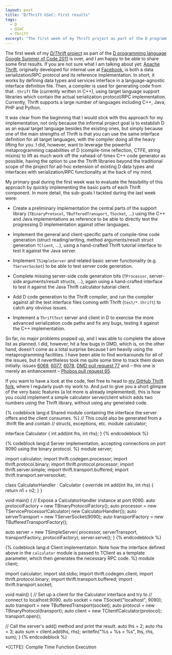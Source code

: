 ```yaml
---
layout: post
title: "D/Thrift GSoC: First results"
tags:
  - D
  - GSoC
  - Thrift
excerpt: "The first week of my Thrift project as part of the D programming language Google Summer of Code is over, and I am happy to be able to share some first results. If you are not sure what I am talking about yet"
---
```


The first week of my [_D/Thrift_ project](/code/gsoc/thrift/) as part of the [D programming language](http://d-programming-language.org) [Google Summer of Code 2011](http://www.google-melange.com/gsoc/org/google/gsoc2011/dprogramminglanguage) is over, and I am happy to be able to share some first results. If you are not sure what I am talking about yet: [Apache Thrift](http://thrift.apache.org), originally developed for internal use at [Facebook](http://facebook.com), is both a data serialization/RPC protocol and its reference implementation. In short, it works by defining data types and services interface in a language-agnostic interface definition file. Then, a compiler is used for generating code from that `.thrift` file (currently written in C++), using target language support libraries which contain the actual serialization protocol/RPC implementation. Currently, Thrift supports a large number of languages including C++, Java, PHP and Python.

It was clear from the beginning that I would stick with this approach for my implementation, not only because the informal project goal is to establish D as an equal target language besides the existing ones, but simply because one of the main strengths of Thrift is that you can use the same interface definition for all target languages, with the compiler doing all the heavy lifting for you. I did, however, want to leverage the powerful metaprogramming capabilities of D (compile-time reflection, CTFE, string mixins) to lift as much work off the »ahead-of-time« C++ code generator as possible, having the option to use the Thrift libraries beyond the traditional scope of the project for ad-hoc extension of existing D data types and interfaces with serialization/RPC functionality at the back of my mind.

My primary goal during the first week was to evaluate the feasibility of this approach by quickly implementing the basic parts of each Thrift component. In more detail, the sub-goals I tackled during the last week were:

 * Create a preliminary implementation the central parts of the support library (`TBinaryProtocol`, `TBufferedTransport`, `TSocket`, …) using the C++ and Java implementations as reference to be able to directly test the progressing D implementation against other languages.

 * Implement the general and client-specific parts of compile-time code generation (struct reading/writing, method arguments/result struct generation `TClient`, …), using a hand-crafted Thrift tutorial interface to test it against the Java server.

 * Implement `TSimpleServer` and related basic server functionality (e.g. `TServerSocket`) to be able to test server code generation.

 * Complete missing server-side code generation bits (`TProcessor`, server-side arguments/result structs, …), again using a hand-crafted interface to test it against the Java Thrift calculator tutorial client.

 * Add D code generation to the Thrift compiler, and run the compiler against all the test interface files coming with Thrift (`test/*.thrift`) to catch any obvious issues.

 * Implement a `ThriftTest` server and client in D to exercise the more advanced serialization code paths and fix any bugs, testing it against the C++ implementation.

So far, no major problems popped up, and I was able to complete the above list as planned. I did, however, hit a few bugs in DMD, which is, on the other hand, doesn't come as a total surprise because I am heavily using the metaprogramming facilities. I have been able to find workarounds for all of the issues, but it nevertheless took me quite some time to track them down initially: issues [6069](http://d.puremagic.com/issues/show_bug.cgi?id=6069), [6077](http://d.puremagic.com/issues/show_bug.cgi?id=6077), [6078](http://d.puremagic.com/issues/show_bug.cgi?id=6078), [DMD pull request 77](https://github.com/D-Programming-Language/dmd/pull/77) and – this one is merely an enhancement – [Phobos pull request 65](https://github.com/D-Programming-Language/phobos/pull/65).

If you want to have a look at the code, feel free to head to [my GitHub Thrift fork](https://github.com/klickverbot/thrift/tree/d-gsoc), where I regularly push my work to. And just to give you a short glimpse of the very basic features (a lot more is already implemented), this is how you could implement a simple calculator server/client which adds two numbers using the Thrift library, without using any generated code.

{% codeblock lang:d Shared module containing the interface the server offers and the client consumes. %}
// This could also be generated from a .thrift file and contain
// structs, exceptions, etc.
module calculator;

interface Calculator {
  int add(int lhs, int rhs);
}
{% endcodeblock %}

{% codeblock lang:d Server implementation, accepting connections on port 9090 using the binary protocol. %}
module server;

import calculator;
import thrift.codegen.processor;
import thrift.protocol.binary;
import thrift.protocol.processor;
import thrift.server.simple;
import thrift.transport.buffered;
import thrift.transport.serversocket;

class CalculatorHandler : Calculator {
  override int add(int lhs, int rhs) {
    return n1 + n2;
  }
}

void main() {
  // Expose a CalculatorHandler instance at port 9090.
  auto protocolFactory = new TBinaryProtocolFactory();
  auto processor = new TServiceProcessor!Calculator(
    new CalculatorHandler());
  auto serverTransport = new TServerSocket(9090);
  auto transportFactory = new TBufferedTransportFactory();

  auto server = new TSimpleServer(
    processor, serverTransport, transportFactory, protocolFactory);
  server.serve();
}
{% endcodeblock %}

{% codeblock lang:d Client implementation. Note how the interface defined above in the <code>calculator</code> module is passed to TClient as a template parameter, which then generates the necessary RPC code. %}
module client;

import calculator;
import std.stdio;
import thrift.codegen.client;
import thrift.protocol.binary;
import thrift.transport.buffered;
import thrift.transport.socket;

void main() {
  // Set up a client for the Calculator interface and try to
  // connect to localhost:9090.
  auto socket = new TSocket("localhost", 9090);
  auto transport = new TBufferedTransport(socket);
  auto protocol = new TBinaryProtocol(transport);
  auto client = new TClient!Calculator(protocol);
  transport.open();

  // Call the server's add() method and print the result.
  auto lhs = 2;
  auto rhs = 3;
  auto sum = client.add(lhs, rhs);
  writefln("%s + %s = %s", lhs, rhs, sum);
}
{% endcodeblock %}

*[CTFE]: Compile Time Function Execution

